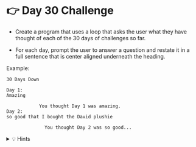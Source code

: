 # 👉 Day 30 Challenge

- Create a program that uses a loop that asks the user what they have thought of each of the 30 days of challenges so far. 

- For each day, prompt the user to answer a question and restate it in a full sentence that is center aligned underneath the heading.

Example:
```
30 Days Down

Day 1: 
Amazing

            You thought Day 1 was amazing.
Day 2:
so good that I bought the David plushie

              You thought Day 2 was so good...
```

<details> <summary> 💡 Hints </summary>

- Look at the common error for help on the loop.
- Create an `input` statement for the user to express what they thought of that day.
- `print` using an f-string.
- Think about what symbol you need for center alignment. How many spaces should you move your statement?
- Think about the length of the heading. Maybe that's how many spaces you would need to center align the text.



</details>